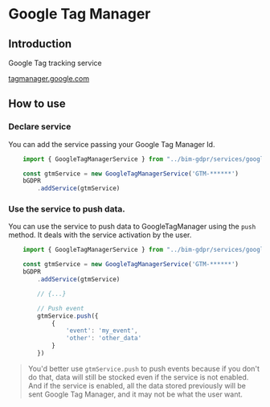 # Google Tag Manager

## Introduction
Google Tag tracking service

[tagmanager.google.com](https://tagmanager.google.com)

## How to use

### Declare service
You can add the service passing your Google Tag Manager Id.
```javascript
    import { GoogleTagManagerService } from "../bim-gdpr/services/googletagmanager/googletagmanager"

    const gtmService = new GoogleTagManagerService('GTM-******')
    bGDPR
        .addService(gtmService)

```


### Use the service to push data.
You can use the service to push data to GoogleTagManager using the `push` method. It deals with the service activation by the user.

```javascript
    import { GoogleTagManagerService } from "../bim-gdpr/services/googletagmanager/googletagmanager"

    const gtmService = new GoogleTagManagerService('GTM-******')
    bGDPR
        .addService(gtmService)

        // {...}

        // Push event
        gtmService.push({
            {
                'event': 'my_event',
                'other': 'other_data'
            }
        })

```

> You'd better use `gtmService.push` to push events because if you don't do that, data will still be stocked even if the service is not enabled. And if the service is enabled, all the data stored previously will be sent Google Tag Manager, and it may not be what the user want.

